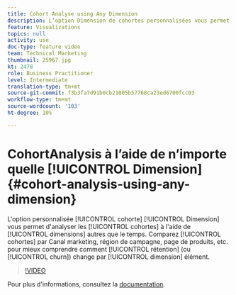 ```yaml
---
title: Cohort Analyse using Any Dimension
description: L’option Dimension de cohortes personnalisées vous permet d’analyser les cohortes en utilisant des dimensions autres que le temps. Comparez les cohortes par Canal marketing, région de campagne, page de produits, etc. pour mieux comprendre comment la rétention (ou l’exécution) change par élément de dimension.
feature: Visualizations
topics: null
activity: use
doc-type: feature video
team: Technical Marketing
thumbnail: 25967.jpg
kt: 2478
role: Business Practitioner
level: Intermediate
translation-type: tm+mt
source-git-commit: f3b3fa7d91b0cb21005b57768ca23ed6700fcc03
workflow-type: tm+mt
source-wordcount: '103'
ht-degree: 10%

---
```



#  CohortAnalysis à l’aide de n’importe quelle  [!UICONTROL Dimension] {#cohort-analysis-using-any-dimension}

L&#39;option personnalisée [!UICONTROL cohorte] [!UICONTROL Dimension] vous permet d&#39;analyser les [!UICONTROL cohortes] à l&#39;aide de [!UICONTROL dimensions] autres que le temps. Comparez [!UICONTROL cohortes] par Canal marketing, région de campagne, page de produits, etc. pour mieux comprendre comment [!UICONTROL rétention] (ou [!UICONTROL churn]) change par [!UICONTROL dimension] élément.

>[!VIDEO](https://video.tv.adobe.com/v/25967/?quality=12)

Pour plus d&#39;informations, consultez la [documentation](https://marketing.adobe.com/resources/help/fr_FR/analytics/analysis-workspace/cohort_analysis.html).
